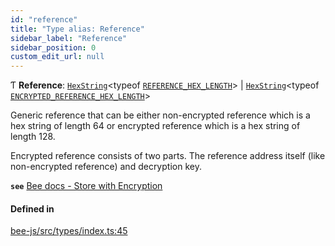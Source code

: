 ```yaml
---
id: "reference"
title: "Type alias: Reference"
sidebar_label: "Reference"
sidebar_position: 0
custom_edit_url: null
---
```


Ƭ **Reference**: [`HexString`](utils.hex.hexstring.md)<typeof [`REFERENCE_HEX_LENGTH`](../variables/reference_hex_length.md)\> \| [`HexString`](utils.hex.hexstring.md)<typeof [`ENCRYPTED_REFERENCE_HEX_LENGTH`](../variables/encrypted_reference_hex_length.md)\>

Generic reference that can be either non-encrypted reference which is a hex string of length 64 or encrypted
reference which is a hex string of length 128.

Encrypted reference consists of two parts. The reference address itself (like non-encrypted reference) and decryption key.

**`see`** [Bee docs - Store with Encryption](https://docs.ethswarm.org/docs/access-the-swarm/store-with-encryption)

#### Defined in

[bee-js/src/types/index.ts:45](https://github.com/ethersphere/bee-js/blob/74056cb/src/types/index.ts#L45)
